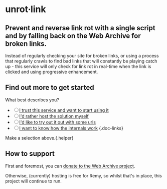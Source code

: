 # unrot∙link

## Prevent and reverse link rot with a single script and by falling back on the Web Archive for broken links.

Instead of regularly checking your site for broken links, or using a process that regularly crawls to find bad links that will constantly be playing catch up - this service will only check for link rot in real-time when the link is clicked and using progressive enhancement.

## Find out more to get started

What best describes you?


- <label><input name="docs" type="radio" value="trust">[I trust this service and want to start using it](/docs/hosted)</label>
- <label><input name="docs" type="radio" value="self-hosted">[I'd rather host the solution myself](/docs/self-hosted)</label>
- <label><input name="docs" type="radio" value="try-it">[I'd like to try out it out with some urls](/try)</label>
- <label><input name="docs" type="radio" value="how">[I want to know how the internals work](/docs/how)</label>
{.doc-links}

Make a selection above.{.helper}

## How to support

First and foremost, you can [donate to the Web Archive project](https://archive.org/donate?origin=unrot.link).

Otherwise, (currently) hosting is free for Remy, so whilst that's in place, this project will continue to run.

<script src="/static/app.js"></script>
